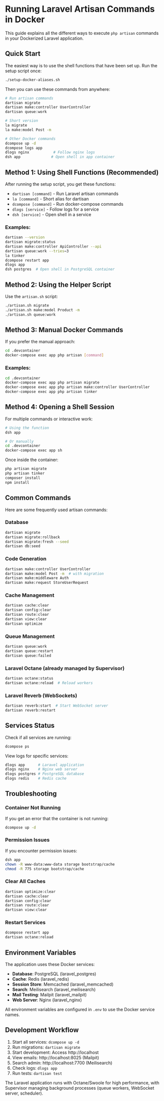 # Running Laravel Artisan Commands in Docker

This guide explains all the different ways to execute `php artisan` commands in your Dockerized Laravel application.

## Quick Start

The easiest way is to use the shell functions that have been set up. Run the setup script once:

```bash
./setup-docker-aliases.sh
```

Then you can use these commands from anywhere:

```bash
# Run artisan commands
dartisan migrate
dartisan make:controller UserController
dartisan queue:work

# Short version
la migrate
la make:model Post -m

# Other Docker commands
dcompose up -d
dcompose logs app
dlogs nginx           # Follow nginx logs
dsh app              # Open shell in app container
```

## Method 1: Using Shell Functions (Recommended)

After running the setup script, you get these functions:

- `dartisan [command]` - Run Laravel artisan commands
- `la [command]` - Short alias for dartisan
- `dcompose [command]` - Run docker-compose commands
- `dlogs [service]` - Follow logs for a service
- `dsh [service]` - Open shell in a service

### Examples:
```bash
dartisan --version
dartisan migrate:status
dartisan make:controller ApiController --api
dartisan queue:work --tries=3
la tinker
dcompose restart app
dlogs app
dsh postgres  # Open shell in PostgreSQL container
```

## Method 2: Using the Helper Script

Use the `artisan.sh` script:

```bash
./artisan.sh migrate
./artisan.sh make:model Product -m
./artisan.sh queue:work
```

## Method 3: Manual Docker Commands

If you prefer the manual approach:

```bash
cd .devcontainer
docker-compose exec app php artisan [command]
```

### Examples:
```bash
cd .devcontainer
docker-compose exec app php artisan migrate
docker-compose exec app php artisan make:controller UserController
docker-compose exec app php artisan tinker
```

## Method 4: Opening a Shell Session

For multiple commands or interactive work:

```bash
# Using the function
dsh app

# Or manually
cd .devcontainer
docker-compose exec app sh
```

Once inside the container:
```bash
php artisan migrate
php artisan tinker
composer install
npm install
```

## Common Commands

Here are some frequently used artisan commands:

### Database
```bash
dartisan migrate
dartisan migrate:rollback
dartisan migrate:fresh --seed
dartisan db:seed
```

### Code Generation
```bash
dartisan make:controller UserController
dartisan make:model Post -m  # with migration
dartisan make:middleware Auth
dartisan make:request StoreUserRequest
```

### Cache Management
```bash
dartisan cache:clear
dartisan config:clear
dartisan route:clear
dartisan view:clear
dartisan optimize
```

### Queue Management
```bash
dartisan queue:work
dartisan queue:restart
dartisan queue:failed
```

### Laravel Octane (already managed by Supervisor)
```bash
dartisan octane:status
dartisan octane:reload  # Reload workers
```

### Laravel Reverb (WebSockets)
```bash
dartisan reverb:start  # Start WebSocket server
dartisan reverb:restart
```

## Services Status

Check if all services are running:
```bash
dcompose ps
```

View logs for specific services:
```bash
dlogs app      # Laravel application
dlogs nginx    # Nginx web server
dlogs postgres # PostgreSQL database
dlogs redis    # Redis cache
```

## Troubleshooting

### Container Not Running
If you get an error that the container is not running:
```bash
dcompose up -d
```

### Permission Issues
If you encounter permission issues:
```bash
dsh app
chown -R www-data:www-data storage bootstrap/cache
chmod -R 775 storage bootstrap/cache
```

### Clear All Caches
```bash
dartisan optimize:clear
dartisan cache:clear
dartisan config:clear
dartisan route:clear
dartisan view:clear
```

### Restart Services
```bash
dcompose restart app
dartisan octane:reload
```

## Environment Variables

The application uses these Docker services:
- **Database**: PostgreSQL (laravel_postgres)
- **Cache**: Redis (laravel_redis) 
- **Session Store**: Memcached (laravel_memcached)
- **Search**: Meilisearch (laravel_meilisearch)
- **Mail Testing**: Mailpit (laravel_mailpit)
- **Web Server**: Nginx (laravel_nginx)

All environment variables are configured in `.env` to use the Docker service names.

## Development Workflow

1. Start all services: `dcompose up -d`
2. Run migrations: `dartisan migrate`
3. Start development: Access http://localhost
4. View emails: http://localhost:8025 (Mailpit)
5. Search admin: http://localhost:7700 (Meilisearch)
6. Check logs: `dlogs app`
7. Run tests: `dartisan test`

The Laravel application runs with Octane/Swoole for high performance, with Supervisor managing background processes (queue workers, WebSocket server, scheduler).
